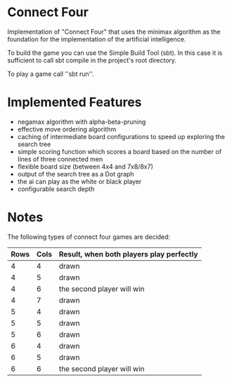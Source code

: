 Connect Four
============

Implementation of "Connect Four" that uses the minimax algorithm as the foundation for the implementation of the artificial intelligence.

To build the game you can use the Simple Build Tool (sbt). In this case it is sufficient to call sbt compile in the project's root directory.

To play a game call ''sbt run''.


Implemented Features
=================
 - negamax algorithm with alpha-beta-pruning
 - effective move ordering algorithm
 - caching of intermediate board configurations to speed up exploring the search tree
 - simple scoring function which scores a board based on the number of lines of three connected men
 - flexible board size (between 4x4 and 7x8/8x7)
 - output of the search tree as a Dot graph
 - the ai can play as the white or black player
 - configurable search depth 
 
 
Notes
=====
The following types of connect four games are decided:

|Rows | Cols | Result, when both players play perfectly |
|----|------|----|
|4 | 4 | drawn
|4 | 5 | drawn
|4 | 6 | the second player will win
|4 | 7 | drawn
|5 | 4 | drawn
|5 | 5 | drawn
|5 | 6 | drawn
|6 | 4 | drawn 
|6 | 5 | drawn 
|6 | 6 | the second player will win

 
 
 
